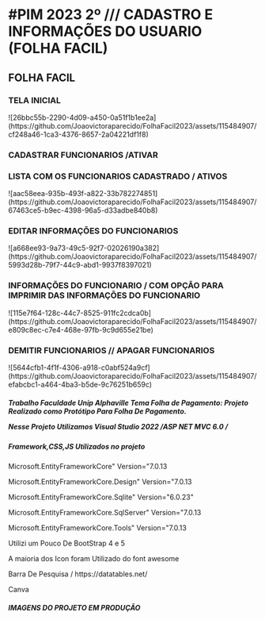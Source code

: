 <H1> #PIM 2023 2º /// CADASTRO E INFORMAÇÕES DO USUARIO (FOLHA FACIL) </H1>
<H2>FOLHA FACIL </H2>

<H3>TELA INICIAL</H3>
![26bbc55b-2290-4d09-a450-0a51f1b1ee2a](https://github.com/Joaovictoraparecido/FolhaFacil2023/assets/115484907/cf248a46-1ca3-4376-8657-2a04221df1f8)

<h3>CADASTRAR FUNCIONARIOS /ATIVAR </h3>

<H3>LISTA COM OS FUNCIONARIOS CADASTRADO / ATIVOS </H3>
![aac58eea-935b-493f-a822-33b782274851](https://github.com/Joaovictoraparecido/FolhaFacil2023/assets/115484907/67463ce5-b9ec-4398-96a5-d33adbe840b8)

<H3>EDITAR INFORMAÇÕES DO FUNCIONARIOS  </H3>
![a668ee93-9a73-49c5-92f7-02026190a382](https://github.com/Joaovictoraparecido/FolhaFacil2023/assets/115484907/5993d28b-79f7-44c9-abd1-9937f8397021)

<H3>INFORMAÇÕES DO FUNCIONARIO / COM OPÇÃO PARA IMPRIMIR DAS INFORMAÇÕES DO FUNCIONARIO</H3>
![115e7f64-128c-44c7-8525-911fc2cdca0b](https://github.com/Joaovictoraparecido/FolhaFacil2023/assets/115484907/e809c8ec-c7e4-468e-97fb-9c9d655e21be)
<H3> DEMITIR FUNCIONARIOS // APAGAR FUNCIONARIOS </H3>
![5644cfb1-4f1f-4306-a918-c0abf524a9cf](https://github.com/Joaovictoraparecido/FolhaFacil2023/assets/115484907/efabcbc1-a464-4ba3-b5de-9c76251b659c)







<H5>
Trabalho Faculdade Unip Alphaville Tema Folha de Pagamento:  Projeto Realizado como Protótipo Para Folha De Pagamento.
<p> Nesse Projeto Utilizamos Visual Studio 2022 /ASP NET MVC 6.0 / </p>
<H5> Framework,CSS,JS Utilizados no projeto</H5>
<P> Microsoft.EntityFrameworkCore" Version="7.0.13 </P>
<P> Microsoft.EntityFrameworkCore.Design" Version="7.0.13</P>
<P>Microsoft.EntityFrameworkCore.Sqlite" Version="6.0.23" </P>
<P>Microsoft.EntityFrameworkCore.SqlServer" Version="7.0.13</P>
<P> Microsoft.EntityFrameworkCore.Tools" Version="7.0.13</P>
<p> Utilizi um Pouco De BootStrap 4 e 5</p>
<p> A maioria dos Icon foram Utilizado do font awesome </p>
<p> Barra De Pesquisa / https://datatables.net/ </p>
<p> Canva</p>
</H5>

<H5> IMAGENS DO PROJETO EM PRODUÇÃO </H5>
